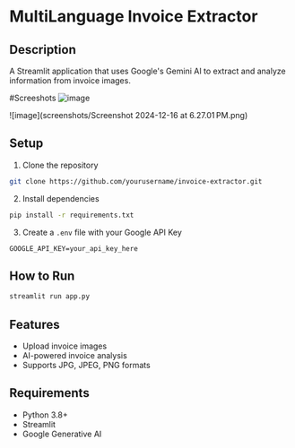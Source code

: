 

# MultiLanguage Invoice Extractor

## Description
A Streamlit application that uses Google's Gemini AI to extract and analyze information from invoice images.

#Screeshots 
![image](https://github.com/user-attachments/assets/2f36c0fc-c0dc-402e-a679-84ff3667a3d1)

![image](screenshots/Screenshot 2024-12-16 at 6.27.01 PM.png)


## Setup

1. Clone the repository
```bash
git clone https://github.com/yourusername/invoice-extractor.git
```

2. Install dependencies
```bash
pip install -r requirements.txt
```

3. Create a `.env` file with your Google API Key
```
GOOGLE_API_KEY=your_api_key_here
```

## How to Run
```bash
streamlit run app.py
```

## Features
- Upload invoice images
- AI-powered invoice analysis
- Supports JPG, JPEG, PNG formats

## Requirements
- Python 3.8+
- Streamlit
- Google Generative AI